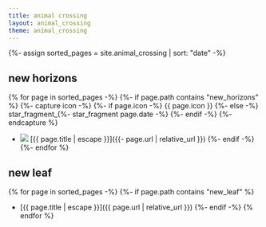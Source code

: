 ```yaml
---
title: animal crossing
layout: animal_crossing
theme: animal_crossing
---
```


{%- assign sorted_pages = site.animal_crossing | sort: "date" -%}

## new horizons
{% for page in sorted_pages -%}
  {%- if page.path contains "new_horizons" %}
    {%- capture icon -%}
      {%- if page.icon -%}
        {{ page.icon }}
      {%- else -%}
        star_fragment_{%- star_fragment page.date -%}
      {%- endif -%}
    {%- endcapture %}
- <img src="/assets/images/page_icons/animal_crossing/{{ icon }}.png" class="page-icon"> [{{ page.title | escape }}]({{- page.url | relative_url }})
  {%- endif -%}
{%- endfor %}

## new leaf
{% for page in sorted_pages -%}
  {%- if page.path contains "new_leaf" %}
- [{{ page.title | escape }}]({{ page.url | relative_url }})
  {%- endif -%}
{% endfor %}
